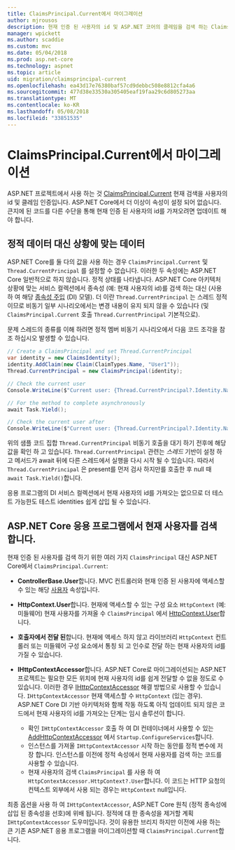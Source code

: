 ```yaml
---
title: ClaimsPrincipal.Current에서 마이그레이션
author: mjrousos
description: 현재 인증 된 사용자의 id 및 ASP.NET 코어의 클레임을 검색 하는 ClaimsPrincipal.Current에서 마이그레이션하는 방법에 알아봅니다.
manager: wpickett
ms.author: scaddie
ms.custom: mvc
ms.date: 05/04/2018
ms.prod: asp.net-core
ms.technology: aspnet
ms.topic: article
uid: migration/claimsprincipal-current
ms.openlocfilehash: ea43d17e76380baf57cd9debbc508e8812cfa4a6
ms.sourcegitcommit: 477d38e33530a305405eaf19faa29c6d805273aa
ms.translationtype: MT
ms.contentlocale: ko-KR
ms.lasthandoff: 05/08/2018
ms.locfileid: "33851535"
---
```

# <a name="migrate-from-claimsprincipalcurrent"></a>ClaimsPrincipal.Current에서 마이그레이션

ASP.NET 프로젝트에서 사용 하는 것 [ClaimsPrincipal.Current](/dotnet/api/system.security.claims.claimsprincipal.current) 현재 검색을 사용자의 id 및 클레임 인증입니다. ASP.NET Core에서 더 이상이 속성이 설정 되어 없습니다. 큰지에 된 코드를 다른 수단을 통해 현재 인증 된 사용자의 id를 가져오려면 업데이트 해야 합니다.

## <a name="context-specific-data-instead-of-static-data"></a>정적 데이터 대신 상황에 맞는 데이터

ASP.NET Core를 둘 다의 값을 사용 하는 경우 `ClaimsPrincipal.Current` 및 `Thread.CurrentPrincipal` 를 설정할 수 없습니다. 이러한 두 속성에는 ASP.NET Core 일반적으로 하지 않습니다. 정적 상태를 나타냅니다. ASP.NET Core 아키텍처 상황에 맞는 서비스 컬렉션에서 종속성 (예: 현재 사용자의 id)를 검색 하는 대신 (사용 하 여 해당 [종속성 주입](xref:fundamentals/dependency-injection) (DI) 모델). 더 이란 `Thread.CurrentPrincipal` 는 스레드 정적 이므로 비동기 일부 시나리오에서는 변경 내용이 유지 되지 않을 수 있습니다 (및 `ClaimsPrincipal.Current` 호출 `Thread.CurrentPrincipal` 기본적으로).

문제 스레드의 종류를 이해 하려면 정적 멤버 비동기 시나리오에서 다음 코드 조각을 참조 하십시오 발생할 수 있습니다.

```csharp
// Create a ClaimsPrincipal and set Thread.CurrentPrincipal
var identity = new ClaimsIdentity();
identity.AddClaim(new Claim(ClaimTypes.Name, "User1"));
Thread.CurrentPrincipal = new ClaimsPrincipal(identity);

// Check the current user
Console.WriteLine($"Current user: {Thread.CurrentPrincipal?.Identity.Name}");

// For the method to complete asynchronously
await Task.Yield();

// Check the current user after
Console.WriteLine($"Current user: {Thread.CurrentPrincipal?.Identity.Name}");
```

위의 샘플 코드 집합 `Thread.CurrentPrincipal` 비동기 호출을 대기 하기 전후에 해당 값을 확인 하 고 있습니다. `Thread.CurrentPrincipal` 관련는 *스레드* 기반이 설정 하 고 메서드가 await 뒤에 다른 스레드에서 실행을 다시 시작 될 수 있습니다. 따라서 `Thread.CurrentPrincipal` 은 present를 먼저 검사 하지만를 호출한 후 null 때 `await Task.Yield()`합니다.

응용 프로그램의 DI 서비스 컬렉션에서 현재 사용자의 id를 가져오는 없으므로 더 테스트 가능한도 테스트 identities 쉽게 삽입 될 수 있습니다.

## <a name="retrieve-the-current-user-in-an-aspnet-core-app"></a>ASP.NET Core 응용 프로그램에서 현재 사용자를 검색 합니다.

현재 인증 된 사용자를 검색 하기 위한 여러 가지 `ClaimsPrincipal` 대신 ASP.NET Core에서 `ClaimsPrincipal.Current`:

* **ControllerBase.User**합니다. MVC 컨트롤러와 현재 인증 된 사용자에 액세스할 수 있는 해당 [사용자](/dotnet/api/microsoft.aspnetcore.mvc.controllerbase.user) 속성입니다.
* **HttpContext.User**합니다. 현재에 액세스할 수 있는 구성 요소 `HttpContext` (예: 미들웨어) 현재 사용자를 가져올 수 `ClaimsPrincipal` 에서 [HttpContext.User](/dotnet/api/microsoft.aspnetcore.http.httpcontext.user)합니다.
* **호출자에서 전달 된**합니다. 현재에 액세스 하지 않고 라이브러리 `HttpContext` 컨트롤러 또는 미들웨어 구성 요소에서 통칭 되 고 인수로 전달 하는 현재 사용자의 id를 가질 수 있습니다.
* **IHttpContextAccessor**합니다. ASP.NET Core로 마이그레이션되는 ASP.NET 프로젝트는 필요한 모든 위치에 현재 사용자의 id를 쉽게 전달할 수 없을 정도로 수 있습니다. 이러한 경우 [IHttpContextAccessor](/dotnet/api/microsoft.aspnetcore.http.ihttpcontextaccessor) 해결 방법으로 사용할 수 있습니다. `IHttpContextAccessor` 현재 액세스할 수 `HttpContext` (있는 경우). ASP.NET Core DI 기반 아키텍처와 함께 작동 하도록 아직 업데이트 되지 않은 코드에서 현재 사용자의 id를 가져오는 단계는 임시 솔루션이 합니다.

  * 확인 `IHttpContextAccessor` 호출 하 여 DI 컨테이너에서 사용할 수 있는 [AddHttpContextAccessor](https://github.com/aspnet/Hosting/issues/793) 에서 `Startup.ConfigureServices`합니다.
  * 인스턴스를 가져올 `IHttpContextAccessor` 시작 하는 동안를 정적 변수에 저장 합니다. 인스턴스를 이전에 정적 속성에서 현재 사용자를 검색 하는 코드를 사용할 수 있습니다.
  * 현재 사용자의 검색 `ClaimsPrincipal` 를 사용 하 여 `HttpContextAccessor.HttpContext?.User`합니다. 이 코드는 HTTP 요청의 컨텍스트 외부에서 사용 되는 경우는 `HttpContext` null입니다.

최종 옵션을 사용 하 여 `IHttpContextAccessor`, ASP.NET Core 원칙 (정적 종속성에 삽입 된 종속성을 선호)에 위배 됩니다. 정적에 대 한 종속성을 제거할 계획 `IHttpContextAccessor` 도우미입니다. 것이 유용한 브리지 하지만 이전에 사용 하는 큰 기존 ASP.NET 응용 프로그램을 마이그레이션할 때 `ClaimsPrincipal.Current`합니다.
